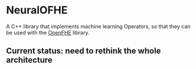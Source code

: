 # NeuralOFHE
A C++ library that implements machine learning Operators, so that they can be used 
with the [OoenFHE]() library.

## Current status: need to rethink the whole architecture